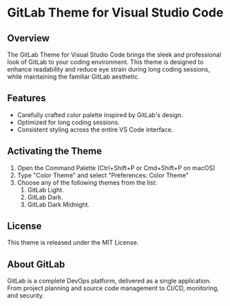 # GitLab Theme for Visual Studio Code

## Overview

The GitLab Theme for Visual Studio Code brings the sleek and professional look of GitLab to your coding environment. This theme is designed to enhance readability and reduce eye strain during long coding sessions, while maintaining the familiar GitLab aesthetic.

## Features

- Carefully crafted color palette inspired by GitLab's design.
- Optimized for long coding sessions.
- Consistent styling across the entire VS Code interface.

## Activating the Theme

1. Open the Command Palette (Ctrl+Shift+P or Cmd+Shift+P on macOS)
1. Type "Color Theme" and select "Preferences: Color Theme"
1. Choose any of the following themes from the list:
   1. GitLab Light.
   1. GitLab Dark.
   1. GitLab Dark Midnight.

## License

This theme is released under the MIT License.

## About GitLab

GitLab is a complete DevOps platform, delivered as a single application. From project planning and source code management to CI/CD, monitoring, and security.
